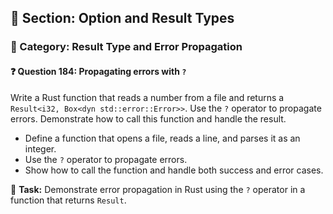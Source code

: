 ## 📘 Section: Option and Result Types  
### 🔹 Category: Result Type and Error Propagation  
#### ❓ Question 184: Propagating errors with `?`

Write a Rust function that reads a number from a file and returns a `Result<i32, Box<dyn std::error::Error>>`. Use the `?` operator to propagate errors. Demonstrate how to call this function and handle the result.

- Define a function that opens a file, reads a line, and parses it as an integer.
- Use the `?` operator to propagate errors.
- Show how to call the function and handle both success and error cases.

🔧 **Task:** Demonstrate error propagation in Rust using the `?` operator in a function that returns `Result`.
